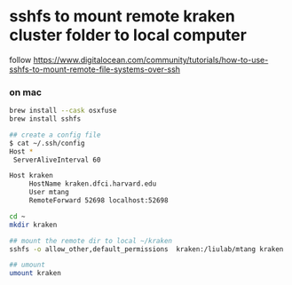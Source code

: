 # sshfs to mount remote kraken cluster folder to local computer

follow https://www.digitalocean.com/community/tutorials/how-to-use-sshfs-to-mount-remote-file-systems-over-ssh

### on mac

```bash
brew install --cask osxfuse
brew install sshfs

## create a config file 
$ cat ~/.ssh/config
Host *
 ServerAliveInterval 60

Host kraken
	 HostName kraken.dfci.harvard.edu
	 User mtang
	 RemoteForward 52698 localhost:52698

cd ~
mkdir kraken

## mount the remote dir to local ~/kraken
sshfs -o allow_other,default_permissions  kraken:/liulab/mtang kraken

## umount
umount kraken
```